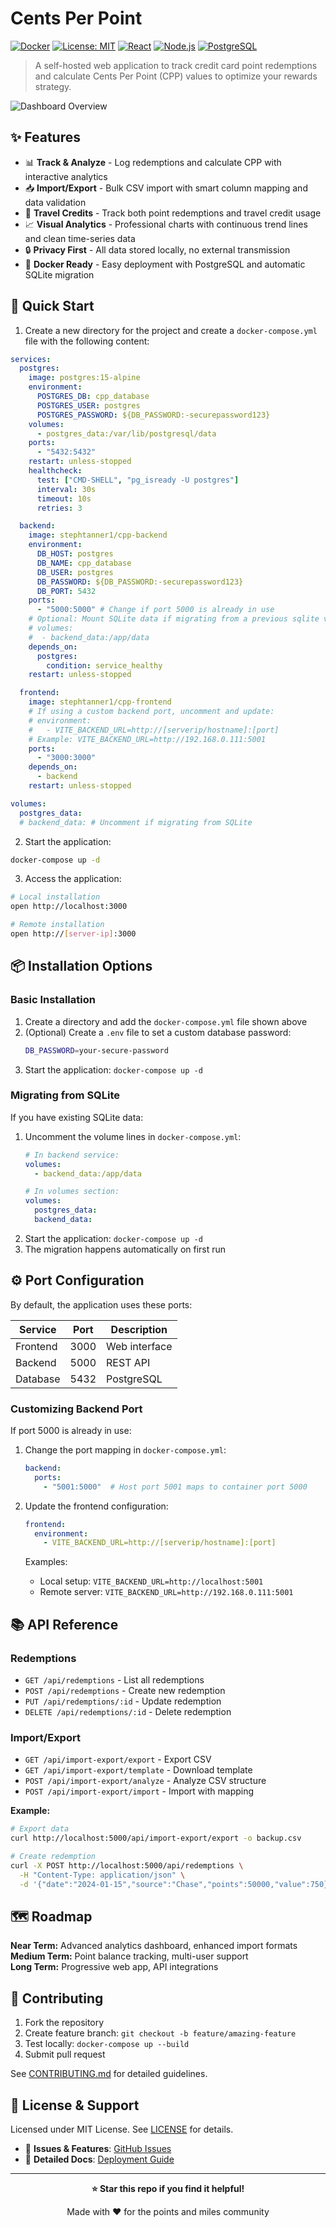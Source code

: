 # Cents Per Point

[![Docker](https://img.shields.io/badge/Docker-Ready-blue?logo=docker)](https://hub.docker.com/u/stephtanner1)
[![License: MIT](https://img.shields.io/badge/License-MIT-yellow.svg)](https://opensource.org/licenses/MIT)
[![React](https://img.shields.io/badge/React-18.3.1-61DAFB?logo=react)](https://reactjs.org/)
[![Node.js](https://img.shields.io/badge/Node.js-18+-339933?logo=node.js)](https://nodejs.org/)
[![PostgreSQL](https://img.shields.io/badge/PostgreSQL-15-336791?logo=postgresql)](https://postgresql.org/)

> A self-hosted web application to track credit card point redemptions and calculate Cents Per Point (CPP) values to optimize your rewards strategy.

![Dashboard Overview](images/dashboard-screenshot.png)

## ✨ Features

- 📊 **Track & Analyze** - Log redemptions and calculate CPP with interactive analytics
- 📥 **Import/Export** - Bulk CSV import with smart column mapping and data validation
- 🎫 **Travel Credits** - Track both point redemptions and travel credit usage
- 📈 **Visual Analytics** - Professional charts with continuous trend lines and clean time-series data
- 🔒 **Privacy First** - All data stored locally, no external transmission
- 🐳 **Docker Ready** - Easy deployment with PostgreSQL and automatic SQLite migration

## 🚀 Quick Start

1. Create a new directory for the project and create a `docker-compose.yml` file with the following content:

```yaml
services:
  postgres:
    image: postgres:15-alpine
    environment:
      POSTGRES_DB: cpp_database
      POSTGRES_USER: postgres
      POSTGRES_PASSWORD: ${DB_PASSWORD:-securepassword123}
    volumes:
      - postgres_data:/var/lib/postgresql/data
    ports:
      - "5432:5432"
    restart: unless-stopped
    healthcheck:
      test: ["CMD-SHELL", "pg_isready -U postgres"]
      interval: 30s
      timeout: 10s
      retries: 3

  backend:
    image: stephtanner1/cpp-backend
    environment:
      DB_HOST: postgres
      DB_NAME: cpp_database
      DB_USER: postgres
      DB_PASSWORD: ${DB_PASSWORD:-securepassword123}
      DB_PORT: 5432
    ports:
      - "5000:5000" # Change if port 5000 is already in use
    # Optional: Mount SQLite data if migrating from a previous sqlite version
    # volumes:
    #  - backend_data:/app/data 
    depends_on:
      postgres:
        condition: service_healthy
    restart: unless-stopped

  frontend:
    image: stephtanner1/cpp-frontend
    # If using a custom backend port, uncomment and update:
    # environment:
    #   - VITE_BACKEND_URL=http://[serverip/hostname]:[port]
    # Example: VITE_BACKEND_URL=http://192.168.0.111:5001
    ports:
      - "3000:3000"
    depends_on:
      - backend
    restart: unless-stopped

volumes:
  postgres_data:
  # backend_data: # Uncomment if migrating from SQLite
```

2. Start the application:
```bash
docker-compose up -d
```

3. Access the application:
```bash
# Local installation
open http://localhost:3000

# Remote installation
open http://[server-ip]:3000
```

## 📦 Installation Options

### Basic Installation
1. Create a directory and add the `docker-compose.yml` file shown above
2. (Optional) Create a `.env` file to set a custom database password:
   ```bash
   DB_PASSWORD=your-secure-password
   ```
3. Start the application: `docker-compose up -d`

### Migrating from SQLite
If you have existing SQLite data:
1. Uncomment the volume lines in `docker-compose.yml`:
   ```yaml
   # In backend service:
   volumes:
     - backend_data:/app/data
   
   # In volumes section:
   volumes:
     postgres_data:
     backend_data:
   ```
2. Start the application: `docker-compose up -d`
3. The migration happens automatically on first run

## ⚙️ Port Configuration

By default, the application uses these ports:

| Service  | Port | Description    |
|----------|------|----------------|
| Frontend | 3000 | Web interface  |
| Backend  | 5000 | REST API       |
| Database | 5432 | PostgreSQL     |

### Customizing Backend Port

If port 5000 is already in use:

1. Change the port mapping in `docker-compose.yml`:
   ```yaml
   backend:
     ports:
       - "5001:5000"  # Host port 5001 maps to container port 5000
   ```

2. Update the frontend configuration:
   ```yaml
   frontend:
     environment:
       - VITE_BACKEND_URL=http://[serverip/hostname]:[port]
   ```
   
   Examples:
   - Local setup: `VITE_BACKEND_URL=http://localhost:5001`
   - Remote server: `VITE_BACKEND_URL=http://192.168.0.111:5001`

## 📚 API Reference

### Redemptions
- `GET /api/redemptions` - List all redemptions
- `POST /api/redemptions` - Create new redemption
- `PUT /api/redemptions/:id` - Update redemption
- `DELETE /api/redemptions/:id` - Delete redemption

### Import/Export
- `GET /api/import-export/export` - Export CSV
- `GET /api/import-export/template` - Download template
- `POST /api/import-export/analyze` - Analyze CSV structure
- `POST /api/import-export/import` - Import with mapping

**Example:**
```bash
# Export data
curl http://localhost:5000/api/import-export/export -o backup.csv

# Create redemption
curl -X POST http://localhost:5000/api/redemptions \
  -H "Content-Type: application/json" \
  -d '{"date":"2024-01-15","source":"Chase","points":50000,"value":750}'
```

## 🗺️ Roadmap

**Near Term:** Advanced analytics dashboard, enhanced import formats  
**Medium Term:** Point balance tracking, multi-user support  
**Long Term:** Progressive web app, API integrations

## 🤝 Contributing

1. Fork the repository
2. Create feature branch: `git checkout -b feature/amazing-feature`
3. Test locally: `docker-compose up --build`
4. Submit pull request

See [CONTRIBUTING.md](CONTRIBUTING.md) for detailed guidelines.

## 📄 License & Support

Licensed under MIT License. See [LICENSE](LICENSE) for details.

- 🐛 **Issues & Features**: [GitHub Issues](https://github.com/stephtanner1/Cost%20Per%20Point/issues)
- 📖 **Detailed Docs**: [Deployment Guide](DEPLOYMENT.md)

---

<div align="center">

**⭐ Star this repo if you find it helpful!**

Made with ❤️ for the points and miles community

</div>